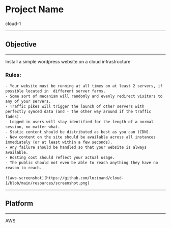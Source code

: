 # Project Name
cloud-1

*********************************************************************************
## Objective
*********************************************************************************
Install a simple wordpress website on a cloud infrastructure

### Rules:
	- Your website must be running at all times on at least 2 servers, if possible located in  different server farms.
	- Some sort of mecanism will randomly and evenly redirect visitors to any of your servers.
	- Traffic pikes will trigger the launch of other servers with perfectly synced data (and - the other way around if the traffic fades).
	- Logged in users will stay identified for the length of a normal session, no matter what.
	- Static content should be distributed as best as you can (CDN).
	- New content on the site should be available across all instances immediately (or at least within a few seconds).
	- Any failure should be handled so that your website is always available.
	- Hosting cost should reflect your actual usage.
	- The public should not even be able to reach anything they have no reason to reach.

    ![aws-screenshot](https://github.com/lnzimand/cloud-1/blob/main/resources/screenshot.png)

*********************************************************************************
## Platform
*********************************************************************************
AWS
